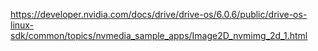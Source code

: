 https://developer.nvidia.com/docs/drive/drive-os/6.0.6/public/drive-os-linux-sdk/common/topics/nvmedia_sample_apps/Image2D_nvmimg_2d_1.html
